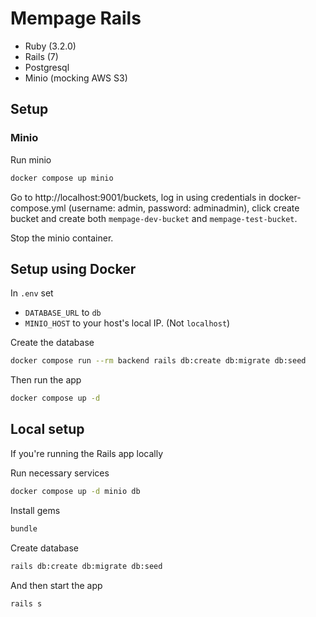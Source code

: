 # Mempage Rails

- Ruby (3.2.0)
- Rails (7)
- Postgresql
- Minio (mocking AWS S3)

## Setup

### Minio

Run minio
```sh
docker compose up minio
```

Go to http://localhost:9001/buckets,
log in using credentials in docker-compose.yml (username: admin, password: adminadmin),
click create bucket and create both `mempage-dev-bucket` and `mempage-test-bucket`.

Stop the minio container.

## Setup using Docker

In `.env` set
- `DATABASE_URL` to `db`
- `MINIO_HOST` to your host's local IP. (Not `localhost`)

Create the database
```sh
docker compose run --rm backend rails db:create db:migrate db:seed
```

Then run the app
```sh
docker compose up -d
```

## Local setup

If you're running the Rails app locally

Run necessary services 
```sh
docker compose up -d minio db
```

Install gems
```sh
bundle
```

Create database

```sh
rails db:create db:migrate db:seed
```

And then start the app

```sh
rails s
```
